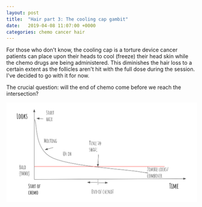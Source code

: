 ```yaml
---
layout: post
title:  "Hair part 3: The cooling cap gambit"
date:   2019-04-08 11:07:00 +0000
categories: chemo cancer hair
---
```

For those who don't know, the cooling cap is a torture device cancer patients can place upon their heads to cool (freeze) their head skin while the chemo drugs are being administered. This diminishes the hair loss to a certain extent as the follicles aren't hit with the full dose during the session. I've decided to go with it for now.

The crucial question: will the end of chemo come before we reach the intersection?

![cooling cap gambit](/assets/cooling-cap.png)
